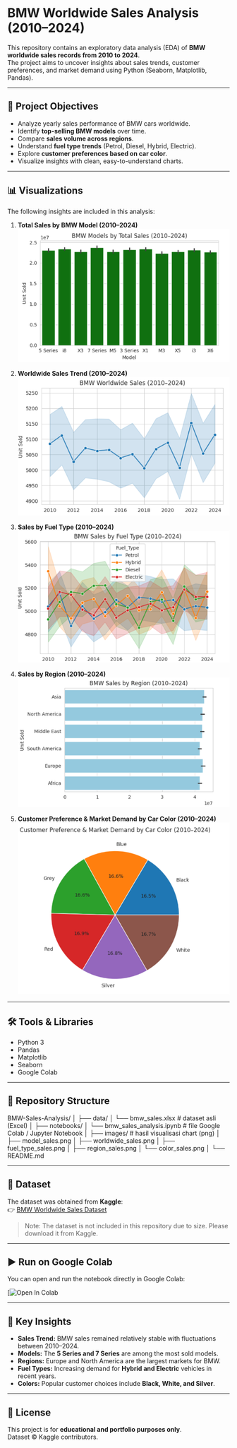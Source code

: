 # BMW Worldwide Sales Analysis (2010–2024)

This repository contains an exploratory data analysis (EDA) of **BMW worldwide sales records from 2010 to 2024**.  
The project aims to uncover insights about sales trends, customer preferences, and market demand using Python (Seaborn, Matplotlib, Pandas).  

---

## 📌 Project Objectives
- Analyze yearly sales performance of BMW cars worldwide.  
- Identify **top-selling BMW models** over time.  
- Compare **sales volume across regions**.  
- Understand **fuel type trends** (Petrol, Diesel, Hybrid, Electric).  
- Explore **customer preferences based on car color**.  
- Visualize insights with clean, easy-to-understand charts.  

---

## 📊 Visualizations

The following insights are included in this analysis:

1. **Total Sales by BMW Model (2010–2024)**  
   ![BMW Models by Total Sales](totalsales_bmwmodel.png)

2. **Worldwide Sales Trend (2010–2024)**  
   ![BMW Worldwide Sales](worldwidesales.png)

3. **Sales by Fuel Type (2010–2024)**  
   ![BMW Sales by Fuel Type](fueltypesales.png)

4. **Sales by Region (2010–2024)**  
   ![BMW Sales by Region](regionsales.png)

5. **Customer Preference & Market Demand by Car Color (2010–2024)**  
   ![Customer Preference by Color](marketdemand.png)

---

## 🛠️ Tools & Libraries
- Python 3  
- Pandas  
- Matplotlib  
- Seaborn  
- Google Colab  

---

## 📂 Repository Structure

BMW-Sales-Analysis/
│
├── data/
│   └── bmw_sales.xlsx               # dataset asli (Excel)
│
├── notebooks/
│   └── bmw_sales_analysis.ipynb     # file Google Colab / Jupyter Notebook
│
├── images/                          # hasil visualisasi chart (png)
│   ├── model_sales.png
│   ├── worldwide_sales.png
│   ├── fuel_type_sales.png
│   ├── region_sales.png
│   └── color_sales.png
│
└── README.md

---

## 📑 Dataset
The dataset was obtained from **Kaggle**:  
👉 [BMW Worldwide Sales Dataset](https://www.kaggle.com/datasets/ahmadrazakashif/bmw-worldwide-sales-records-20102024)  

> Note: The dataset is not included in this repository due to size. Please download it from Kaggle.

---

## ▶️ Run on Google Colab
You can open and run the notebook directly in Google Colab:  

[![Open In Colab](https://colab.research.google.com/drive/1z96Smlv2xIQgiLXNOUd4TaVLdmPTzldF#scrollTo=yf8p8d0s1vUf.ipynb)

---

## 📌 Key Insights
- **Sales Trend:** BMW sales remained relatively stable with fluctuations between 2010–2024.  
- **Models:** The **5 Series and 7 Series** are among the most sold models.  
- **Regions:** Europe and North America are the largest markets for BMW.  
- **Fuel Types:** Increasing demand for **Hybrid and Electric** vehicles in recent years.  
- **Colors:** Popular customer choices include **Black, White, and Silver**.  

---

## 📜 License
This project is for **educational and portfolio purposes only**.  
Dataset © Kaggle contributors.
